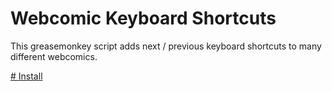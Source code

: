 # Webcomic Keyboard Shortcuts

This greasemonkey script adds next / previous keyboard shortcuts to many
different webcomics.

<a href="webcomic-keyboard-shortcuts.user.js">
# Install
</a>
